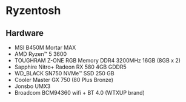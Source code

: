 # Ryzentosh

## Hardware
 * MSI B450M Mortar MAX
 * AMD Ryzen™ 5 3600
 * TOUGHRAM Z-ONE RGB Memory DDR4 3200MHz 16GB (8GB x 2)
 * Sapphire Nitro+ Radeon RX 580 4GB GDDR5
 * WD_BLACK SN750 NVMe™ SSD 250 GB
 * Cooler Master GX 750 (80 Plus Bronze)
 * Jonsbo UMX3
 * Broadcom BCM94360 wifi + BT 4.0 (WTXUP brand)
 
